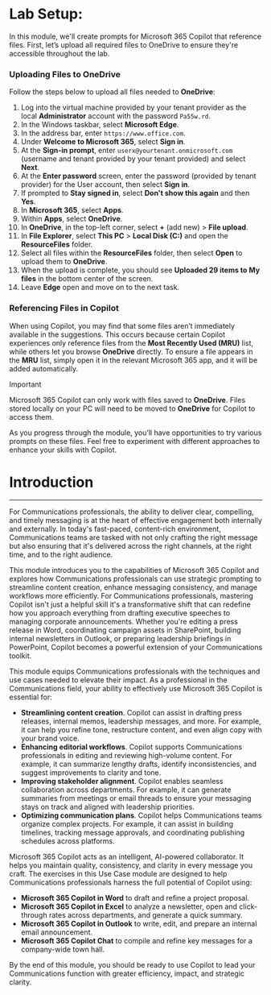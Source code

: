 # Lab Setup:

In this module, we'll create prompts for Microsoft 365 Copilot that reference files. First, let’s upload all required files to OneDrive to ensure they're accessible throughout the lab.


### Uploading Files to OneDrive

Follow the steps below to upload all files needed to **OneDrive**:

1. Log into the virtual machine provided by your tenant provider as the local **Administrator** account with the password `Pa55w.rd`.
2. In the Windows taskbar, select **Microsoft Edge**.
3. In the address bar, enter `https://www.office.com`.
4. Under **Welcome to Microsoft 365**, select **Sign in**.
5. At the **Sign-in prompt**, enter `userx@yourtenant.onmicrosoft.com` (username and tenant provided by your tenant provided) and select **Next**.
6. At the **Enter password** screen, enter the password (provided by tenant provider) for the User account, then select **Sign in**.
7. If prompted to **Stay signed in**, select **Don't show this again** and then **Yes**.
8. In **Microsoft 365**, select **Apps**.
9. Within **Apps**, select **OneDrive**.
10. In **OneDrive**, in the top-left corner, select **+** (add new) > **File upload**.
11. In **File Explorer**, select **This PC** > **Local Disk (C:)** and open the **ResourceFiles** folder.
12. Select all files within the **ResourceFiles** folder, then select **Open** to upload them to **OneDrive**.
13. When the upload is complete, you should see **Uploaded 29 items to My files** in the bottom center of the screen.
14. Leave **Edge** open and move on to the next task.

### Referencing Files in Copilot

When using Copilot, you may find that some files aren’t immediately available in the suggestions. This occurs because certain Copilot experiences only reference files from the **Most Recently Used (MRU)** list, while others let you browse **OneDrive** directly. To ensure a file appears in the **MRU** list, simply open it in the relevant Microsoft 365 app, and it will be added automatically.

> [!IMPORTANT]
> Microsoft 365 Copilot can only work with files saved to **OneDrive**. Files stored locally on your PC will need to be moved to **OneDrive** for Copilot to access them.

As you progress through the module, you’ll have opportunities to try various prompts on these files. Feel free to experiment with different approaches to enhance your skills with Copilot.

# Introduction
---
For Communications professionals, the ability to deliver clear, compelling, and timely messaging is at the heart of effective engagement both internally and externally. In today's fast-paced, content-rich environment, Communications teams are tasked with not only crafting the right message but also ensuring that it's delivered across the right channels, at the right time, and to the right audience.

This module introduces you to the capabilities of Microsoft 365 Copilot and explores how Communications professionals can use strategic prompting to streamline content creation, enhance messaging consistency, and manage workflows more efficiently. For Communications professionals, mastering Copilot isn't just a helpful skill it's a transformative shift that can redefine how you approach everything from drafting executive speeches to managing corporate announcements. Whether you're editing a press release in Word, coordinating campaign assets in SharePoint, building internal newsletters in Outlook, or preparing leadership briefings in PowerPoint, Copilot becomes a powerful extension of your Communications toolkit.

This module equips Communications professionals with the techniques and use cases needed to elevate their impact. As a professional in the Communications field, your ability to effectively use Microsoft 365 Copilot is essential for:

- **Streamlining content creation**. Copilot can assist in drafting press releases, internal memos, leadership messages, and more. For example, it can help you refine tone, restructure content, and even align copy with your brand voice.
- **Enhancing editorial workflows**. Copilot supports Communications professionals in editing and reviewing high-volume content. For example, it can summarize lengthy drafts, identify inconsistencies, and suggest improvements to clarity and tone.
- **Improving stakeholder alignment**. Copilot enables seamless collaboration across departments. For example, it can generate summaries from meetings or email threads to ensure your messaging stays on track and aligned with leadership priorities.
- **Optimizing communication plans**. Copilot helps Communications teams organize complex projects. For example, it can assist in building timelines, tracking message approvals, and coordinating publishing schedules across platforms.

Microsoft 365 Copilot acts as an intelligent, AI-powered collaborator. It helps you maintain quality, consistency, and clarity in every message you craft. The exercises in this Use Case module are designed to help Communications professionals harness the full potential of Copilot using:

- **Microsoft 365 Copilot in Word** to draft and refine a project proposal.
- **Microsoft 365 Copilot in Excel** to analyze a newsletter, open and click-through rates across departments, and generate a quick summary.
- **Microsoft 365 Copilot in Outlook** to write, edit, and prepare an internal email announcement.
- **Microsoft 365 Copilot Chat** to compile and refine key messages for a company-wide town hall.

By the end of this module, you should be ready to use Copilot to lead your Communications function with greater efficiency, impact, and strategic clarity.
